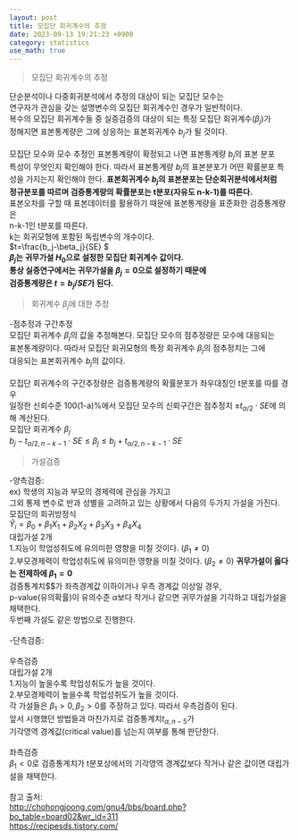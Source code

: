 ```yaml
---
layout: post
title: 모집단 회귀계수의 추정  
date: 2023-09-13 19:21:23 +0900
category: statistics 
use_math: true
---
```

> 모집단 회귀계수의 추정  

단순분석이나 다중회귀분석에서 추정의 대상이 되는 모집단 모수는  
연구자가 관심을 갖는 설명변수의 모집단 회귀계수인 경우가 일반적이다.  
복수의 모집단 회귀계수들 중 실증검증의 대상이 되는 특정 모집단 회귀계수($\beta_j$)가  
정해지면 표본통계량은 그에 상응하는 표본회귀계수 $b_j$가 될 것이다.
<br>  
모집단 모수와 모수 추정인 표본통계량이 확정되고 나면 표본통계량 $b_j$의 표본 분포  
특성이 무엇인지 확인해야 한다. 따라서 표본통계량 $b_j$의 표본분포가 어떤  확률분포 특성을 가지는지 확인해야 한다. **표본회귀계수 $b_j$의 표본분포는 단순회귀분석에서처럼**  
**정규분포를 따르며 검증통계량의 확률분포는 t분포(자유도 n-k-1)를 따른다.**  
표본오차를 구할 때 표본데이터를 활용하기 때문에 표본통계량을 표준화한 검증통계량은  
n-k-1인 t분포를 따른다.  
k는 회귀모형에 포함된 독립변수의 개수이다.  
$t=\frac{b_j-\beta_j}{SE} $   
**$\beta_j$는 귀무가설 $H_0$으로 설정한 모집단 회귀계수 값이다.**  
**통상 실증연구에서는 귀무가설을 $\beta_j=0$으로 설정하기 때문에**  
**검증통계량은 $t= b_j/SE$가 된다.**
<br>  

> 회귀계수 $\beta_j$에 대한 추정  

-점추정과 구간추정  
모집단 회귀계수 $\beta_j$의 값을 추정해본다. 모집단 모수의 점추정량은 모수에 대응되는  
표본통계량이다. 따라서 모집단 회귀모형의 특정 회귀계수 $\beta_j$의 점추정치는 그에  
대응되는 표본회귀계수 $b_j$의 값이다.
<br>  
모집단 회귀계수의 구간추정량은 검증통계량의 확률분포가 좌우대칭인 t분포를 따를 경우  
일정한 신뢰수준 100(1-a)%에서 모집단 모수의 신뢰구간은 점추정치 $\pm t_{\alpha/2}\cdot SE$에 의해 계산된다.  
모집단 회귀계수 $\beta_j$  
$b_j-t_{\alpha/2,n-k-1}\cdot SE\leq \beta_j \leq b_j+t_{\alpha/2,n-k-1}\cdot SE$
<br>  

> 가설검증

-양측검증:  
ex) 학생의 지능과 부모의 경제력에 관심을 가지고  
그외 통제 변수로 반과 성별을 고려하고 있는 상황에서 다음의 두가지 가설을 가진다.    
모집단의 회귀방정식    
$\widehat{Y}_i=\beta_0+\beta_1X_1+\beta_2X_2+\beta_3X_3+\beta_4X_4$  
대립가설 2개  
1.지능이 학업성취도에 유의미한 영향을 미칠 것이다. ($\beta_1 \neq 0$)   
2.부모경제력이 학업성취도에 유의미한 영향을 미칠 것이다. ($\beta_2 \neq 0$) 
**귀무가설이 옳다는 전제하에 $\beta_1=0$**  
검증통계치$$가 좌측경계값 이하이거나 우측 경계값 이상일 경우,  
p-value(유의확률)이 유의수준 $\alpha$보다 작거나 같으면 귀무가설을 기각하고 대립가설을 채택한다.  
두번째 가설도 같은 방법으로 진행한다.
<br>  
-단측검증:
<br>  
우측검증  
대립가설 2개  
1.지능이 높을수록 학업성취도가 높을 것이다.  
2.부모경제력이 높을수록 학업성취도가 높을 것이다.  
각 가설들은 $\beta_1>0, \beta_2>0$를 주장하고 있다. 따라서 우측검증이 된다.  
앞서 시행했던 방법들과 마찬가지로 검증통계치$t_{\alpha, n-5}$가  
기각영역 경계값(critical value)를 넘는지 여부를 통해 판단한다.
<br>  
좌측검증  
$\beta_1<0$로 검증통계치가 t분포상에서의 기각영역 경계값보다 작거나 같은 값이면 대립가설을 채택한다.
<br>  
참고 출처:  
http://chohongjoong.com/gnu4/bbs/board.php?bo_table=board02&wr_id=311  
https://recipesds.tistory.com/  

